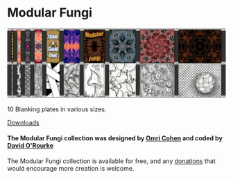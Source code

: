 # Modular Fungi

![](manual/ModularFungi.jpg)

10 Blanking plates in various sizes.

[Downloads](https://github.com/david-c14/ModularFungi/releases/tag/v0.6.1)

#### The Modular Fungi collection was designed by [Omri Cohen](https://bit.ly/2P2watb) and coded by [David O'Rourke](https://github.com/david-c14)

The Modular Fungi collection is available for free, and any [donations](https://paypal.me/omricohencomposer)
that would encourage more creation is welcome.


